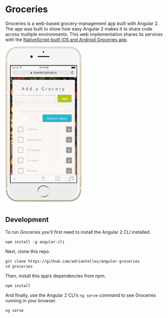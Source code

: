 # Groceries

Groceries is a web-based grocery-management app built with Angular 2. The app was built to show how easy Angular 2 makes it to share code across multiple environments. This web implementation shares its services with the [NativeScript-built iOS and Android Groceries app](https://github.com/NativeScript/sample-Groceries).

![](assets/iphone-screenshot.png)

## Development

To run Groceries you’ll first need to install the Angular 2 CLI installed.

```
npm install -g angular-cli
```

Next, clone this repo.

```
git clone https://github.com/adriantelles/angular-groceries
cd groceries
```

Then, install this app’s dependencies from npm.

```
npm install
```

And finally, use the Angular 2 CLI’s `ng serve` command to see Groceries running in your browser.

```
ng serve
```
